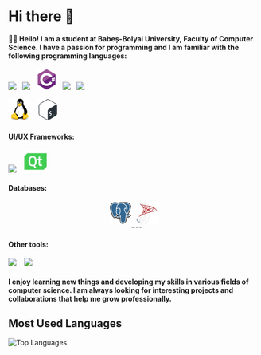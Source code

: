 # Hi there 👋

#### 👨‍🎓 Hello! I am a student at Babeș-Bolyai University, Faculty of Computer Science. I have a passion for programming and I am familiar with the following programming languages:

<img src="https://camo.githubusercontent.com/426246ecfbf5e82767ee2187408f56a40cbb96e7e6edbfe65e333bca6945d02c/68747470733a2f2f696d672e69636f6e73382e636f6d2f3f73697a653d3130302669643d343036373026666f726d61743d706e6726636f6c6f723d303030303030" width="45"> &nbsp;&nbsp;<img src="https://camo.githubusercontent.com/cca412efea961d6d8a5729d02fab5d71a0cec3bd04b813707ca02c4dff78b124/68747470733a2f2f637265617a696c6c612d73746f72652e667261312e6469676974616c6f6365616e7370616365732e636f6d2f69636f6e732f333235363439382f66696c652d747970652d6370702d69636f6e2d6d642e706e67" width="45"> &nbsp;&nbsp;<img src="https://raw.githubusercontent.com/devicons/devicon/master/icons/csharp/csharp-original.svg" width="42">&nbsp;&nbsp; <img src="https://camo.githubusercontent.com/ee88d3d57e1b7b084c184c5a1688a22f5abed6f541dc2921c687d5eb906e9ea2/68747470733a2f2f696d672e69636f6e73382e636f6d2f3f73697a653d3130302669643d313336373926666f726d61743d706e6726636f6c6f723d303030303030" width="45"> &nbsp;&nbsp;<img src="https://camo.githubusercontent.com/1d71e3522536364cde334c6e58762e93c171d23eee6ebf18495a0999c820be88/68747470733a2f2f696d672e69636f6e73382e636f6d2f3f73697a653d3130302669643d313334343126666f726d61743d706e6726636f6c6f723d303030303030" width="45">
 
<img src="https://raw.githubusercontent.com/devicons/devicon/master/icons/linux/linux-original.svg" width="45">&nbsp;&nbsp; <img src="https://raw.githubusercontent.com/devicons/devicon/master/icons/bash/bash-original.svg" width="45">    

#### UI/UX Frameworks:

<img src="https://github.com/user-attachments/assets/b1ab07c6-091d-40b0-b78a-9f0b1444f966" width="45" > &nbsp;&nbsp; <img src="https://raw.githubusercontent.com/devicons/devicon/master/icons/qt/qt-original.svg" width="45">

#### Databases:
<div style="display: flex; flex-direction: column; align-items: center;">
  <div style="display: flex; align-items: center;">
    <img src="https://raw.githubusercontent.com/devicons/devicon/master/icons/postgresql/postgresql-original.svg" width="45">
    &nbsp;&nbsp;
    <img src="https://raw.githubusercontent.com/devicons/devicon/master/icons/microsoftsqlserver/microsoftsqlserver-original.svg" width="45">
  </div>
  <p style="font-size:4px; text-align:center;">&nbsp; &nbsp; &nbsp;&nbsp;&nbsp;&nbsp;&nbsp;&nbsp; SQL Server</p>
</div>

#### Other tools:

<img src="https://github.com/user-attachments/assets/7038e054-9afe-41a4-ada4-fc4d4c55ee12" width="45" > &nbsp;&nbsp; <img src="https://github.com/user-attachments/assets/a01d15d3-c1f9-4c93-a623-0e060f1f8040" width="45" >



#### I enjoy learning new things and developing my skills in various fields of computer science. I am always looking for interesting projects and collaborations that help me grow professionally.

## Most Used Languages

![Top Languages](https://github-readme-stats.vercel.app/api/top-langs?username=MihaiMunteanu1&show_icons=true&locale=en&layout=compact&cache_seconds=3600&v=1)
